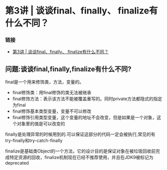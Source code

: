 # 第3讲 | 谈谈final、finally、 finalize有什么不同？

### 链接

* [第3讲 | 谈谈final、finally、 finalize有什么不同？](https://time.geekbang.org/column/article/6906)

## 问题:谈谈final,finally,finalize有什么不同?

final是一个用来修饰类，方法，变量的。

* final修饰类：用final修饰的类无法被继承
* final修饰方法：表示该方法不能被覆盖重写的。同时private方法都隐式的指定为final
* final修饰基本类型变量，变量不可以修改
* final修饰引用类型变量，这个变量的地址不会改变，但是如果是一个对象，这个对象里的值是可以改变的

finally是处理异常的时候用到的.可以保证这部分的代码一定会被执行,常见的有try-finally和try-catch-finally

finalize是基础类Object的一个方法，它的设计目的是保证对象在被垃圾回收前完成特定资源的回收，finalize机制现在已经不推荐使用，并且在JDK9被标记为deprecated


